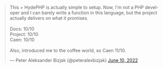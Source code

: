 <blockquote class="twitter-tweet" data-conversation="none" data-dnt="true" data-theme="dark"><p lang="en" dir="ltr">This + HydePHP is actually simple to setup. Now, I&#39;m not a PHP developer and I can barely write a function in this language, but the project actually delivers on what it promises.<br><br>Docs: 10/10<br>Project: 10/10<br>Caen: 10/10<br><br>Also, introduced me to the coffee world, so Caen 11/10.</p>&mdash; Peter Aleksander Bizjak (@peteralexbizjak) <a href="https://twitter.com/peteralexbizjak/status/1535177275649536001?ref_src=twsrc%5Etfw">June 10, 2022</a></blockquote>